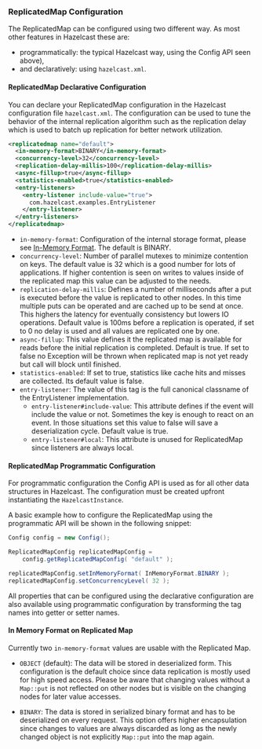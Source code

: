 
### ReplicatedMap Configuration

The ReplicatedMap can be configured using two different way. As most other features in Hazelcast these are:

- programmatically: the typical Hazelcast way, using the Config API seen above),
- and declaratively: using `hazelcast.xml`.

#### ReplicatedMap Declarative Configuration

You can declare your ReplicatedMap configuration in the Hazelcast configuration file `hazelcast.xml`. The configuration can be
used to tune the behavior of the internal replication algorithm such as the replication delay which is used to batch up replication
for better network utilization.

```xml
<replicatedmap name="default">
  <in-memory-format>BINARY</in-memory-format>
  <concurrency-level>32</concurrency-level>
  <replication-delay-millis>100</replication-delay-millis>
  <async-fillup>true</async-fillup>
  <statistics-enabled>true</statistics-enabled>
  <entry-listeners>
    <entry-listener include-value="true">
      com.hazelcast.examples.EntryListener
    </entry-listener>
  </entry-listeners>
</replicatedmap>
```

- `in-memory-format`: Configuration of the internal storage format, please see [In-Memory Format](#in-memory-format-on-replicatedmap). The default is BINARY.
- `concurrency-level`: Number of parallel mutexes to minimize contention on keys. The default value is 32 which is a good number for lots of applications. If higher contention is seen on writes to values inside of the replicated map this value can be adjusted to the needs.
- `replication-delay-millis`: Defines a number of milliseconds after a put is executed before the value is replicated to other nodes. In this time multiple puts can be operated and are cached up to be send at once. This highers the latency for eventually consistency but lowers IO operations. Default value is 100ms before a replication is operated, if set to 0 no delay is used and all values are replicated one by one.
- `async-fillup`: This value defines it the replicated map is available for reads before the initial replication is completed. Default is true. If set to false no Exception will be thrown when replicated map is not yet ready but call will block until finished.
- `statistics-enabled`: If set to true, statistics like cache hits and misses are collected. Its default value is false.
- `entry-listener`: The value of this tag is the full canonical classname of the EntryListener implementation.
  - `entry-listener#include-value`: This attribute defines if the event will include the value or not. Sometimes the key is enough to react on an event. In those situations set this value to false will save a deserialization cycle. Default value is true.
  - `entry-listener#local`: This attribute is unused for ReplicatedMap since listeners are always local.

#### ReplicatedMap Programmatic Configuration

For programmatic configuration the Config API is used as for all other data structures in Hazelcast. The configuration must be
created upfront instantiating the `HazelcastInstance`.

A basic example how to configure the ReplicatedMap using the programmatic API will be shown in the following snippet:

```java
Config config = new Config();

ReplicatedMapConfig replicatedMapConfig =
    config.getReplicatedMapConfig( "default" );

replicatedMapConfig.setInMemoryFormat( InMemoryFormat.BINARY );
replicatedMapConfig.setConcurrencyLevel( 32 );
```

All properties that can be configured using the declarative configuration are also available using programmatic configuration
by transforming the tag names into getter or setter names.

#### In Memory Format on Replicated Map

Currently two `in-memory-format` values are usable with the Replicated Map.

- `OBJECT` (default): The data will be stored in deserialized form. This configuration is the default choice since
data replication is mostly used for high speed access. Please be aware that changing values without a `Map::put` is
not reflected on other nodes but is visible on the changing nodes for later value accesses.

- `BINARY`: The data is stored in serialized binary format and has to be deserialized on every request. This
option offers higher encapsulation since changes to values are always discarded as long as the newly changed object is
not explicitly `Map::put` into the map again.
